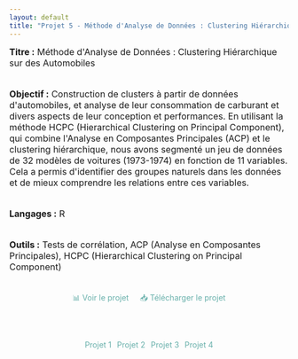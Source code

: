 ```yaml
---
layout: default
title: "Projet 5 - Méthode d'Analyse de Données : Clustering Hiérarchique sur des Automobiles"
---
```


<div style="font-size: 16px;">
  <strong>Titre :</strong> Méthode d'Analyse de Données : Clustering Hiérarchique sur des Automobiles
  <br><br>

  <strong>Objectif :</strong> Construction de clusters à partir de données d'automobiles, et analyse de leur consommation de carburant et divers aspects de leur conception et performances. En utilisant la méthode HCPC (Hierarchical Clustering on Principal Component), qui combine l'Analyse en Composantes Principales (ACP) et le clustering hiérarchique, nous avons segmenté un jeu de données de 32 modèles de voitures (1973-1974) en fonction de 11 variables. Cela a permis d'identifier des groupes naturels dans les données et de mieux comprendre les relations entre ces variables.
  <br><br>

  <strong>Langages :</strong> R
  <br><br>

  <strong>Outils :</strong> Tests de corrélation, ACP (Analyse en Composantes Principales), HCPC (Hierarchical Clustering on Principal Component)
  <br><br>
</div>

<div style="display: flex; gap: 20px; justify-content: center;">
  <a href="https://Perrinewtr.github.io/Portfolio/automobile.pdf" target="_blank" class="projet-link">📊 Voir le projet</a>
  <a href="https://raw.githubusercontent.com/Perrinewtr/Portfolio/main/automobile.pdf" class="projet-link">📥 Télécharger le projet</a>
</div>

<br><br>

<div style="display: flex; gap: 10px; justify-content: center;">
  <a href="{{ site.baseurl }}/projet" class="projet-link">Projet 1</a>
  <a href="{{ site.baseurl }}/projet2" class="projet-link">Projet 2</a>
  <a href="{{ site.baseurl }}/arthero" class="projet-link">Projet 3</a>
  <a href="{{ site.baseurl }}/survie" class="projet-link">Projet 4</a>
</div>

<style>
    .projet-link {
        color: #68B0AB;
        text-decoration: none;
        font-size: 14px;
        font-weight: normal;
        padding: 0;
    }

    .projet-link:hover {
        text-decoration: underline;
        color: #4a8b83;
    }
</style>
